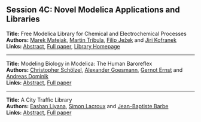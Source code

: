 <h2>Session 4C: Novel Modelica Applications and Libraries</h2>
<p>
<b>Title:</b> Free Modelica Library for Chemical and Electrochemical Processes<br />
<b>Authors:</b> <a href="../authors/author_191.html">Marek Matejak</a>, <a href="../authors/author_313.html">Martin Tribula</a>, <a href="../authors/author_149.html">Filip Ježek</a> and <a href="../authors/author_162.html">Jiri Kofranek</a><br />
<b>Links:</b> <a href="../abstracts/abstract_38.pdf">Abstract</a>, <a href="../submissions/ecp15118359_MatejakTribulaJezekKofranek.pdf">Full paper</a>, <a href="https://github.com/MarekMatejak/Chemical">Library Homepage</a>
</p>
<hr />
<p>
<b>Title:</b> Modeling Biology in Modelica: The Human Baroreflex<br />
<b>Authors:</b> <a href="../authors/author_275.html">Christopher Schölzel</a>, <a href="../authors/author_111.html">Alexander Goesmann</a>, <a href="../authors/author_78.html">Gernot Ernst</a> and <a href="../authors/author_71.html">Andreas Dominik</a><br />
<b>Links:</b> <a href="../abstracts/abstract_39.pdf">Abstract</a>, <a href="../submissions/ecp15118367_ScholzelGoesmannErnstDominik.pdf">Full paper</a>
</p>
<hr />
<p>
<b>Title:</b> A City Traffic Library<br />
<b>Authors:</b> <a href="../authors/author_185.html">Eashan Liyana</a>, <a href="../authors/author_170.html">Simon Lacroux</a> and <a href="../authors/author_15.html">Jean-Baptiste Barbe</a><br />
<b>Links:</b> <a href="../abstracts/abstract_40.pdf">Abstract</a>, <a href="../submissions/ecp15118377_LiyanaLacrouxBarbe.pdf">Full paper</a>
</p>